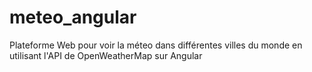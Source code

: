 # meteo_angular
Plateforme Web pour voir la méteo dans différentes villes du monde en utilisant l'API de OpenWeatherMap sur Angular
